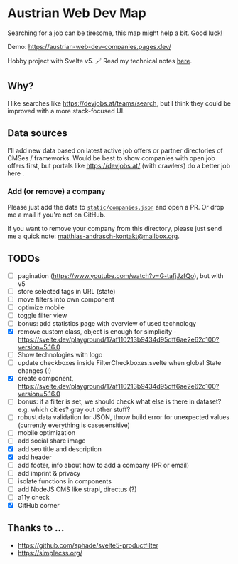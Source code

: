 # Austrian Web Dev Map

Searching for a job can be tiresome, this map might help a bit. Good luck!

Demo: https://austrian-web-dev-companies.pages.dev/

Hobby project with Svelte v5. 🪄 Read my technical notes [here](https://dev.to/mandrasch/svelte-5-share-state-between-components-for-dummies-4gd2).

## Why?

I like searches like https://devjobs.at/teams/search, but I think they could be improved with a more stack-focused UI.

## Data sources

I'll add new data based on latest active job offers or partner directories of CMSes / frameworks. Would be best to show companies with open job offers first, but portals like https://devjobs.at/ (with crawlers) do a better job here .

### Add (or remove) a company

Please just add the data to [`static/companies.json`](https://github.com/mandrasch/austrian-web-dev-companies/blob/main/static/companies.json) and open a PR. Or drop me a mail if you're not on GitHub.

If you want to remove your company from this directory, please just send me a quick note: matthias-andrasch-kontakt@mailbox.org.

## TODOs

- [ ] pagination (https://www.youtube.com/watch?v=G-tafjJzfQo), but with v5
- [ ] store selected tags in URL (state)
- [ ] move filters into own component
- [ ] optimize mobile
- [ ] toggle filter view
- [ ] bonus: add statistics page with overview of used technology
- [x] remove custom class, object is enough for simplicity - https://svelte.dev/playground/17af110213b9434d95dff6ae2e62c100?version=5.16.0
- [ ] Show technologies with logo
- [ ] update checkboxes inside FilterCheckboxes.svelte when global State changes (!)
- [x] create <ResultList /> component, https://svelte.dev/playground/17af110213b9434d95dff6ae2e62c100?version=5.16.0
- [ ] bonus: if a filter is set, we should check what else is there in dataset? e.g. which cities? gray out other stuff?
- [ ] robust data validation for JSON, throw build error for unexpected values (currently everything is casesensitive)
- [ ] mobile optimization
- [ ] add social share image
- [x] add seo title and description
- [x] add header
- [ ] add footer, info about how to add a company (PR or email)
- [ ] add imprint & privacy
- [ ] isolate functions in components
- [ ] add NodeJS CMS like strapi, directus (?)
- [ ] a11y check
- [x] GitHub corner

## Thanks to ...

- https://github.com/sphade/svelte5-productfilter
- https://simplecss.org/
